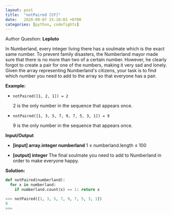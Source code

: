 ```yaml
---
layout: post
title:  "notPaired [CF]"
date:   2020-09-07 15:10:03 +0700
categories: [python, codefights]
---
```


Author Question: **Lepluto**

In Numberland, every integer living there has a soulmate which is the exact same number. To prevent family disasters, the Numberland mayor made sure that there is no more than two of a certain number. However, he clearly forgot to create a pair for one of the numbers, making it very sad and lonely. Given the array representing Numberland's citizens, your task is to find which number you need to add to the array so that everyone has a pair.

**Example:**

* `notPaired([1, 2, 1]) = 2`

    2 is the only number in the sequence that appears once.

* `notPaired([1, 3, 5, 7, 9, 7, 5, 3, 1]) = 9`

    9 is the only number in the sequence that appears once.

**Input/Output**

* **[input] array.integer numberland**
    1 ≤ numberland.length ≤ 100

* **[output] integer**
    The final soulmate you need to add to Numberland in order to make everyone happy.

**Solution:**

```python
def notPaired(numberland):
  for x in numberland:
    if numberland.count(x) == 1: return x

>>> notPaired([1, 3, 5, 7, 9, 7, 5, 3, 1])
9
>>>
```